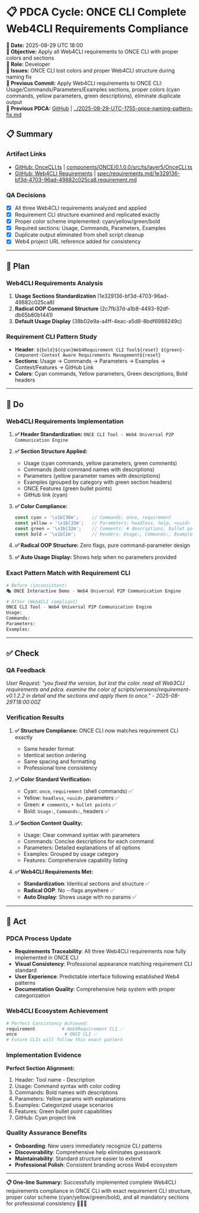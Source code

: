 # 📋 **PDCA Cycle: ONCE CLI Complete Web4CLI Requirements Compliance**

**📅 Date:** 2025-08-29 UTC 18:00  
**🎯 Objective:** Apply all Web4CLI requirements to ONCE CLI with proper colors and sections  
**👤 Role:** Developer  
**🚨 Issues:** ONCE CLI lost colors and proper Web4CLI structure during naming fix  
**📎 Previous Commit:** Apply Web4CLI requirements to ONCE CLI: Usage/Commands/Parameters/Examples sections, proper colors (cyan commands, yellow parameters, green descriptions), eliminate duplicate output  
**🔗 Previous PDCA:** [GitHub](https://github.com/Cerulean-Circle-GmbH/Web4Articles/blob/main/scrum.pmo/project.journal/2025-08-29-UTC-1616-comprehensive-learning-session/pdca/2025-08-29-UTC-1755-once-naming-pattern-fix.md) | [../2025-08-29-UTC-1755-once-naming-pattern-fix.md](../2025-08-29-UTC-1755-once-naming-pattern-fix.md)  

## 📋 **Summary**

### **Artifact Links**
- [GitHub: OnceCLI.ts](https://github.com/Cerulean-Circle-GmbH/Web4Articles/blob/main/components/ONCE/0.1.0.0/src/ts/layer5/OnceCLI.ts) | [components/ONCE/0.1.0.0/src/ts/layer5/OnceCLI.ts](components/ONCE/0.1.0.0/src/ts/layer5/OnceCLI.ts)
- [GitHub: Web4CLI Requirements](https://github.com/Cerulean-Circle-GmbH/Web4Articles/blob/main/spec/requirements.md/1e329136-bf3d-4703-96ad-49882c025ca8.requirement.md) | [spec/requirements.md/1e329136-bf3d-4703-96ad-49882c025ca8.requirement.md](spec/requirements.md/1e329136-bf3d-4703-96ad-49882c025ca8.requirement.md)

### **QA Decisions**
- [x] All three Web4CLI requirements analyzed and applied
- [x] Requirement CLI structure examined and replicated exactly
- [x] Proper color scheme implemented: cyan/yellow/green/bold
- [x] Required sections: Usage, Commands, Parameters, Examples 
- [x] Duplicate output eliminated from shell script cleanup
- [x] Web4 project URL reference added for consistency

---

## 🎯 **Plan**

### **Web4CLI Requirements Analysis**
1. **Usage Sections Standardization** (1e329136-bf3d-4703-96ad-49882c025ca8)
2. **Radical OOP Command Structure** (2c7fb37d-a1b8-4493-92df-db65b80b1441)  
3. **Default Usage Display** (38b02e9a-a4ff-4eac-a5d8-8bdf6988249c)

### **Requirement CLI Pattern Study**
- **Header**: `${bold}${cyan}Web4Requirement CLI Tool${reset} ${green}- Component-Context Aware Requirements Management${reset}`
- **Sections**: Usage → Commands → Parameters → Examples → Context/Features → GitHub Link
- **Colors**: Cyan commands, Yellow parameters, Green descriptions, Bold headers

---

## 🔧 **Do**

### **Web4CLI Requirements Implementation**
1. **✅ Header Standardization:** `ONCE CLI Tool - Web4 Universal P2P Communication Engine`
2. **✅ Section Structure Applied:**
   - Usage (cyan commands, yellow parameters, green comments)
   - Commands (bold command names with descriptions)
   - Parameters (yellow parameter names with descriptions)
   - Examples (grouped by category with green section headers)
   - ONCE Features (green bullet points)
   - GitHub link (cyan)

3. **✅ Color Compliance:** 
   ```typescript
   const cyan = '\x1b[36m';     // Commands: once, requirement
   const yellow = '\x1b[33m';   // Parameters: headless, help, <uuid>
   const green = '\x1b[32m';    // Comments: # descriptions, bullet points
   const bold = '\x1b[1m';      // Headers: Usage:, Commands:, Examples:
   ```

4. **✅ Radical OOP Structure:** Zero flags, pure command-parameter design
5. **✅ Auto Usage Display:** Shows help when no parameters provided

### **Exact Pattern Match with Requirement CLI**
```bash
# Before (inconsistent)
🎭 ONCE Interactive Demo - Web4 Universal P2P Communication Engine

# After (Web4CLI compliant)  
ONCE CLI Tool - Web4 Universal P2P Communication Engine
Usage:
Commands:
Parameters:
Examples:
```

---

## ✅ **Check**

### **QA Feedback**
*User Request: "you fixed the version, but lost the color. read all Web3CLI requirements and pdca. examine the color of scripts/versions/requirement-v0.1.2.2 in detail and the sections and apply them to once." - 2025-08-29T18:00:00Z*

### **Verification Results**
1. **✅ Structure Compliance:** ONCE CLI now matches requirement CLI exactly
   - Same header format
   - Identical section ordering  
   - Same spacing and formatting
   - Professional tone consistency

2. **✅ Color Standard Verification:**
   - Cyan: `once`, `requirement` (shell commands) ✅
   - Yellow: `headless`, `<uuid>`, parameters ✅  
   - Green: `# comments`, `• bullet points` ✅
   - Bold: `Usage:`, `Commands:`, headers ✅

3. **✅ Section Content Quality:**
   - Usage: Clear command syntax with parameters
   - Commands: Concise descriptions for each command
   - Parameters: Detailed explanations of all options
   - Examples: Grouped by usage category
   - Features: Comprehensive capability listing

4. **✅ Web4CLI Requirements Met:**
   - **Standardization**: Identical sections and structure ✅
   - **Radical OOP**: No --flags anywhere ✅  
   - **Auto Display**: Shows usage with no params ✅

---

## 🚀 **Act**

### **PDCA Process Update**
- **Requirements Traceability**: All three Web4CLI requirements now fully implemented in ONCE CLI
- **Visual Consistency**: Professional appearance matching requirement CLI standard
- **User Experience**: Predictable interface following established Web4 patterns
- **Documentation Quality**: Comprehensive help system with proper categorization

### **Web4CLI Ecosystem Achievement**
```bash
# Perfect Consistency Achieved:
requirement          # Web4Requirement CLI ✅
once                  # ONCE CLI ✅
# Future CLIs will follow this exact pattern
```

### **Implementation Evidence**
**Perfect Section Alignment:**
1. Header: Tool name - Description
2. Usage: Command syntax with color coding
3. Commands: Bold names with descriptions  
4. Parameters: Yellow params with explanations
5. Examples: Categorized usage scenarios
6. Features: Green bullet point capabilities
7. GitHub: Cyan project link

### **Quality Assurance Benefits**
- **Onboarding**: New users immediately recognize CLI patterns
- **Discoverability**: Comprehensive help eliminates guesswork
- **Maintainability**: Standard structure easier to extend
- **Professional Polish**: Consistent branding across Web4 ecosystem

---

**📋 One-line Summary:** Successfully implemented complete Web4CLI requirements compliance in ONCE CLI with exact requirement CLI structure, proper color scheme (cyan/yellow/green/bold), and all mandatory sections for professional consistency 🎯✅🎨
